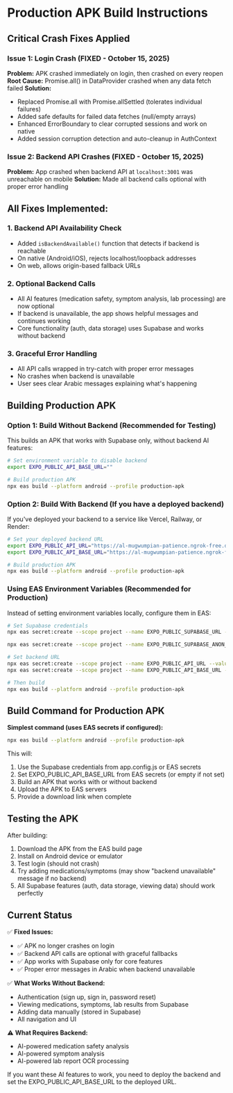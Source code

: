 # Production APK Build Instructions

## Critical Crash Fixes Applied

### Issue 1: Login Crash (FIXED - October 15, 2025)
**Problem:** APK crashed immediately on login, then crashed on every reopen
**Root Cause:** Promise.all() in DataProvider crashed when any data fetch failed
**Solution:**
- Replaced Promise.all with Promise.allSettled (tolerates individual failures)
- Added safe defaults for failed data fetches (null/empty arrays)
- Enhanced ErrorBoundary to clear corrupted sessions and work on native
- Added session corruption detection and auto-cleanup in AuthContext

### Issue 2: Backend API Crashes (FIXED - October 15, 2025)
**Problem:** App crashed when backend API at `localhost:3001` was unreachable on mobile
**Solution:** Made all backend calls optional with proper error handling

## All Fixes Implemented:

### 1. Backend API Availability Check
- Added `isBackendAvailable()` function that detects if backend is reachable
- On native (Android/iOS), rejects localhost/loopback addresses
- On web, allows origin-based fallback URLs

### 2. Optional Backend Calls
- All AI features (medication safety, symptom analysis, lab processing) are now optional
- If backend is unavailable, the app shows helpful messages and continues working
- Core functionality (auth, data storage) uses Supabase and works without backend

### 3. Graceful Error Handling
- All API calls wrapped in try-catch with proper error messages
- No crashes when backend is unavailable
- User sees clear Arabic messages explaining what's happening

## Building Production APK

### Option 1: Build Without Backend (Recommended for Testing)

This builds an APK that works with Supabase only, without backend AI features:

```bash
# Set environment variable to disable backend
export EXPO_PUBLIC_API_BASE_URL=""

# Build production APK
npx eas build --platform android --profile production-apk
```

### Option 2: Build With Backend (If you have a deployed backend)

If you've deployed your backend to a service like Vercel, Railway, or Render:

```bash
# Set your deployed backend URL
export EXPO_PUBLIC_API_URL="https://al-mugwumpian-patience.ngrok-free.dev"
export EXPO_PUBLIC_API_BASE_URL="https://al-mugwumpian-patience.ngrok-free.dev"

# Build production APK
npx eas build --platform android --profile production-apk
```

### Using EAS Environment Variables (Recommended for Production)

Instead of setting environment variables locally, configure them in EAS:

```bash
# Set Supabase credentials
npx eas secret:create --scope project --name EXPO_PUBLIC_SUPABASE_URL --value "https://uzhtruxyzxtqappavqhr.supabase.co" --type string

npx eas secret:create --scope project --name EXPO_PUBLIC_SUPABASE_ANON_KEY --value "eyJhbGciOiJIUzI1NiIsInR5cCI6IkpXVCJ9.eyJpc3MiOiJzdXBhYmFzZSIsInJlZiI6InV6aHRydXh5enh0cWFwcGF2cWhyIiwicm9sZSI6ImFub24iLCJpYXQiOjE3Mjc5ODA4NDUsImV4cCI6MjA0MzU1Njg0NX0.kDZcTPJkZdHfzuTGiYlFO46EXdwsrpGSwaBWxRexDSU" --type string

# Set backend URL
npx eas secret:create --scope project --name EXPO_PUBLIC_API_URL --value "https://al-mugwumpian-patience.ngrok-free.dev" --type string
npx eas secret:create --scope project --name EXPO_PUBLIC_API_BASE_URL --value "https://al-mugwumpian-patience.ngrok-free.dev" --type string

# Then build
npx eas build --platform android --profile production-apk
```

## Build Command for Production APK

**Simplest command (uses EAS secrets if configured):**

```bash
npx eas build --platform android --profile production-apk
```

This will:
1. Use the Supabase credentials from app.config.js or EAS secrets
2. Set EXPO_PUBLIC_API_BASE_URL from EAS secrets (or empty if not set)
3. Build an APK that works with or without backend
4. Upload the APK to EAS servers
5. Provide a download link when complete

## Testing the APK

After building:
1. Download the APK from the EAS build page
2. Install on Android device or emulator
3. Test login (should not crash)
4. Try adding medications/symptoms (may show "backend unavailable" message if no backend)
5. All Supabase features (auth, data storage, viewing data) should work perfectly

## Current Status

✅ **Fixed Issues:**
- ✅ APK no longer crashes on login
- ✅ Backend API calls are optional with graceful fallbacks
- ✅ App works with Supabase only for core features
- ✅ Proper error messages in Arabic when backend unavailable

✅ **What Works Without Backend:**
- Authentication (sign up, sign in, password reset)
- Viewing medications, symptoms, lab results from Supabase
- Adding data manually (stored in Supabase)
- All navigation and UI

⚠️ **What Requires Backend:**
- AI-powered medication safety analysis
- AI-powered symptom analysis
- AI-powered lab report OCR processing

If you want these AI features to work, you need to deploy the backend and set the EXPO_PUBLIC_API_BASE_URL to the deployed URL.
